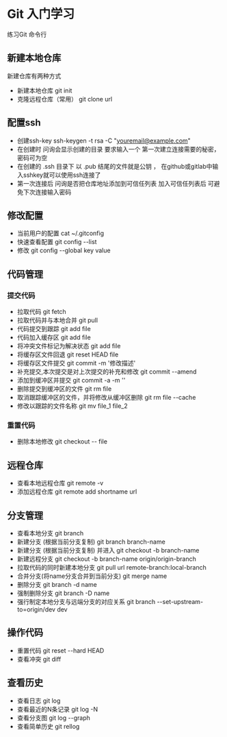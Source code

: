# Git 入门学习练习Git 命令行## 新建本地仓库新建仓库有两种方式 * 新建本地仓库 git init * 克隆远程仓库（常用） git clone url## 配置ssh  * 创建ssh-key ssh-keygen -t rsa -C "youremail@example.com"  * 在创建时 问询会显示创建的目录 要求输入一个 第一次建立连接需要的秘密，密码可为空  * 在创建的 .ssh 目录下 以 .pub 结尾的文件就是公钥 ， 在github或gitlab中输入sshkey就可以使用ssh连接了  * 第一次连接后 问询是否把仓库地址添加到可信任列表 加入可信任列表后 可避免下次连接输入密码## 修改配置 * 当前用户的配置 cat ~/.gitconfig * 快速查看配置 git config --list  * 修改 git config --global key value## 代码管理### 提交代码 * 拉取代码 git fetch  * 拉取代码并与本地合并 git pull * 代码提交到跟踪 git add file * 代码加入缓存区 git add file * 将冲突文件标记为解决状态 git add file * 将缓存区文件回退 git reset HEAD file * 将缓存区文件提交 git commit -m '修改描述' * 补充提交,本次提交是对上次提交的补充和修改 git commit --amend * 添加到缓冲区并提交 git commit -a -m '' * 删除提交到缓冲区的文件 git rm file * 取消跟踪缓冲区的文件，并将修改从缓冲区删除 git rm file --cache * 修改以跟踪的文件名称 git mv file_1 file_2### 重置代码 * 删除本地修改 git checkout -- file## 远程仓库 * 查看本地远程仓库 git remote -v * 添加远程仓库 git remote add shortname url## 分支管理 * 查看本地分支 git branch * 新建分支 (根据当前分支复制) git branch branch-name * 新建分支 (根据当前分支复制) 并进入 git checkout -b branch-name * 新建远程分支 git checkout -b branch-name origin/origin-branch * 拉取代码的同时新建本地分支 git pull url remote-branch:local-branch * 合并分支(将name分支合并到当前分支) git merge name * 删除分支 git branch -d name * 强制删除分支 git branch -D name * 强行制定本地分支与远端分支的对应关系 git branch --set-upstream-to=origin/dev dev## 操作代码  * 重置代码 git reset --hard HEAD  * 查看冲突 git diff## 查看历史  * 查看日志 git log  * 查看最近的N条记录 git log -N  * 查看分支图 git log --graph  * 查看简单历史 git rellog